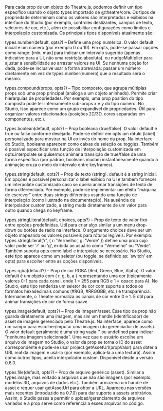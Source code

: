 Para cada prop de um objeto do Theatre.js, podemos definir um tipo específico usando o objeto types importado de @theatre/core. Os tipos de propriedade determinam como os valores são interpretados e exibidos na interface do Studio (por exemplo, controles deslizantes, campos de texto, seletores de cor, etc.), além de possibilitar configurações como limites e interpolação customizada. Os principais tipos disponíveis atualmente são:

types.number(default, opts?) – Define uma prop numérica. O valor default inicial é um número (por exemplo 0 ou 10). Em opts, pode-se passar opções como range: [min, max] para indicar um intervalo sugerido (apenas indicativo para a UI, não uma restrição absoluta), ou nudgeMultiplier para ajustar a sensibilidade ao arrastar valores na UI. Se nenhuma opção for dada, pode-se inclusive usar a forma abreviada: passar um número diretamente em vez de types.number(numero) que o resultado será o mesmo.

types.compound(props, opts?) – Tipo composto, que agrupa múltiplas props sob uma prop principal (análoga a um objeto aninhado). Permite criar hierarquias de propriedades. Por exemplo, uma prop position do tipo composto pode ter internamente sub-props x e y do tipo número. No Studio, isso aparece como um grupo expandível de propriedades. Útil para organizar valores relacionados (posições 2D/3D, cores separadas em componentes, etc.).

types.boolean(default, opts?) – Prop booleana (true/false). O valor default é true ou false conforme desejado. Pode-se definir em opts um rótulo (label) personalizado para mostrar na UI ao invés do nome da prop. Na interface do Studio, booleans aparecem como caixas de seleção ou toggles. Também é possível especificar uma função de interpolação customizada em opts.interpolate se quisermos animar a transição de true/false de uma forma específica (por padrão, booleans mudam instantaneamente quando a animação cruza o meio do intervalo entre keyframes).

types.string(default, opts?) – Prop de texto (string). default é a string inicial. Em opções é possível personalizar o label exibido na UI e também fornecer um interpolate customizado caso se queira animar transições de texto de forma diferenciada. Por exemplo, pode-se implementar um efeito "máquina de escrever" entre duas strings diferentes usando uma função de interpolação (como ilustrado na documentação). Na ausência de interpolador customizado, a string muda diretamente de um valor para outro quando chega no keyframe.

types.stringLiteral(default, choices, opts?) – Prop de texto de valor fixo entre opções predefinidas. Útil para criar algo similar a um menu drop-down ou botões de rádio na interface. O argumento choices deve ser um objeto mapeando os valores possíveis para rótulos legíveis. Por exemplo: types.stringLiteral('r', { r: 'Vermelho', g: 'Verde' }) define uma prop cujo valor pode ser 'r' ou 'g', exibida ao usuário como "Vermelho" ou "Verde". Também suporta opts como label e interpolate se necessário. No Studio, este tipo aparece como um seletor (ou toggle, se definido as: 'switch' em opts) para escolher entre as opções disponíveis.

types.rgba(default?) – Prop de cor RGBA (Red, Green, Blue, Alpha). O valor default é um objeto com { r, g, b, a } representando uma cor (tipicamente valores 0-1 para cada canal, onde 1 = 255 para RGB e 1 = opaco para A). No Studio, este tipo renderiza um seletor de cor com suporte a todos os formatos hexadecimais comuns (#RGB, #RRGGBB, etc.) e transparência. Internamente, o Theatre normaliza os canais de cor entre 0 e 1. É útil para animar transições de cor de forma suave.

types.image(default, opts?) – Prop de imagem/asset. Esse tipo de prop não guarda diretamente uma imagem, mas sim um handle (identificador) de asset de imagem gerenciado pelo Theatre.js. Na interface, aparece como um campo para escolher/imputar uma imagem (do gerenciador de assets). O valor default geralmente é uma string vazia '' ou undefined para indicar "nenhuma imagem selecionada". Uma vez que o usuário escolhe um arquivo de imagem no Studio, o valor da prop se torna o ID do asset correspondente e pode-se usar project.getAssetUrl(propValor) para obter a URL real da imagem e usá-la (por exemplo, aplicá-la a uma textura). Assim como outros tipos, aceita interpolador custom. Disponível desde a versão 0.6.0.

types.file(default, opts?) – Prop de arquivo genérico (asset). Similar a types.image, mas voltado a arquivos que não são imagens (por exemplo, modelos 3D, arquivos de dados etc.). Também armazena um handle de asset e requer usar getAssetUrl para obter a URL. Apareceu nas versões mais recentes (introduzido na 0.7.0) para dar suporte a assets arbitrários. Assim, o Studio passa a permitir o upload/gerenciamento de arquivos variados e a prop serve como referência a esses arquivos no código.
